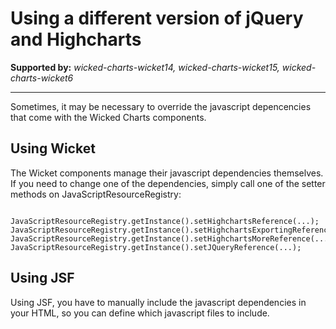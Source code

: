# Using a different version of jQuery and Highcharts #

**Supported by:** _wicked-charts-wicket14, wicked-charts-wicket15, wicked-charts-wicket6_

---


Sometimes, it may be necessary to override the javascript depencencies that come with the Wicked Charts components.

## Using Wicket ##
The Wicket components manage their javascript dependencies themselves. If you need to change one of the dependencies, simply call one of the setter methods on JavaScriptResourceRegistry:

```

JavaScriptResourceRegistry.getInstance().setHighchartsReference(...);
JavaScriptResourceRegistry.getInstance().setHighchartsExportingReference(...);
JavaScriptResourceRegistry.getInstance().setHighchartsMoreReference(...);
JavaScriptResourceRegistry.getInstance().setJQueryReference(...);

```

## Using JSF ##
Using JSF, you have to manually include the javascript dependencies in your HTML, so you can define which javascript files to include.